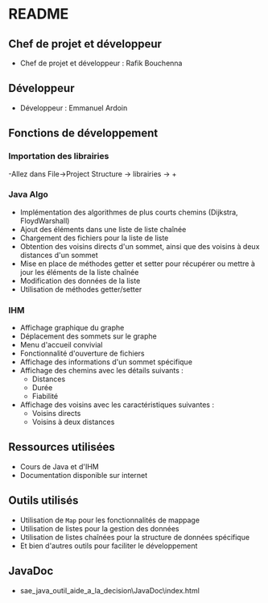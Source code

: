 # README

## Chef de projet et développeur
- Chef de projet et développeur : Rafik Bouchenna

## Développeur
- Développeur : Emmanuel Ardoin

## Fonctions de développement

### Importation des librairies
-Allez dans File->Project Structure -> librairies -> +

### Java Algo
- Implémentation des algorithmes de plus courts chemins (Dijkstra, FloydWarshall)
- Ajout des éléments dans une liste de liste chaînée
- Chargement des fichiers pour la liste de liste
- Obtention des voisins directs d'un sommet, ainsi que des voisins à deux distances d'un sommet
- Mise en place de méthodes getter et setter pour récupérer ou mettre à jour les éléments de la liste chaînée
- Modification des données de la liste
- Utilisation de méthodes getter/setter

### IHM
- Affichage graphique du graphe
- Déplacement des sommets sur le graphe
- Menu d'accueil convivial
- Fonctionnalité d'ouverture de fichiers
- Affichage des informations d'un sommet spécifique
- Affichage des chemins avec les détails suivants :
  - Distances
  - Durée
  - Fiabilité
- Affichage des voisins avec les caractéristiques suivantes :
  - Voisins directs
  - Voisins à deux distances


## Ressources utilisées
- Cours de Java et d'IHM
- Documentation disponible sur internet

## Outils utilisés
- Utilisation de `Map` pour les fonctionnalités de mappage
- Utilisation de listes pour la gestion des données
- Utilisation de listes chaînées pour la structure de données spécifique
- Et bien d'autres outils pour faciliter le développement

## JavaDoc
- sae_java_outil_aide_a_la_decision\JavaDoc\index.html
